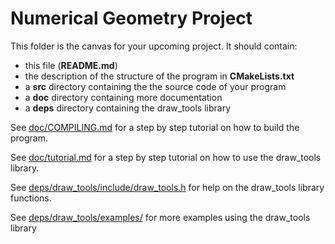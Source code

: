 Numerical Geometry Project
==========================

This folder is the canvas for your upcoming project.
It should contain:
 * this file (**README.md**)
 * the description of the structure of the program in **CMakeLists.txt**
 * a **src** directory containing the the source code of your program
 * a **doc** directory containing more documentation
 * a **deps** directory containing the draw_tools library

See [doc/COMPILING.md](https://git.immc.ucl.ac.be/marotc/ngp/wikis/COMPILING)
for a step by step tutorial on how to build the program.

See [doc/tutorial.md](https://git.immc.ucl.ac.be/marotc/ngp/wikis/tutorial)
for a step by step tutorial on how to use the draw_tools library.

See [deps/draw_tools/include/draw_tools.h](deps/draw_tools/include/draw_tools.h)
for help on the draw_tools library functions.

See [deps/draw_tools/examples/](deps/draw_tools/examples/) for more
examples using the draw_tools library
